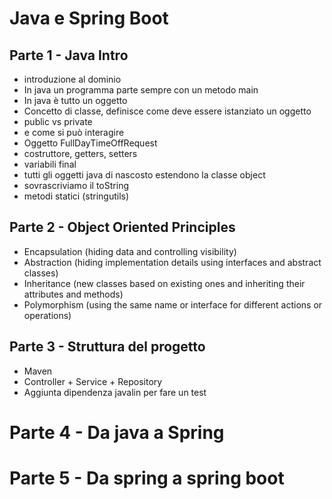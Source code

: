 # Java e Spring Boot

## Parte 1 - Java Intro
- introduzione al dominio
- In java un programma parte sempre con un metodo main
- In java è tutto un oggetto
- Concetto di classe, definisce come deve essere istanziato un oggetto
- public vs private
- e come si può interagire
- Oggetto FullDayTimeOffRequest
- costruttore, getters, setters
- variabili final
- tutti gli oggetti java di nascosto estendono la classe object
- sovrascriviamo il toString
- metodi statici (stringutils)

## Parte 2 - Object Oriented Principles
- Encapsulation (hiding data and controlling visibility)
- Abstraction (hiding implementation details using interfaces and abstract classes)
- Inheritance (new classes based on existing ones and inheriting their attributes and methods)
- Polymorphism (using the same name or interface for different actions or operations)

## Parte 3 - Struttura del progetto
- Maven
- Controller + Service + Repository
- Aggiunta dipendenza javalin per fare un test

# Parte 4 - Da java a Spring

# Parte 5 - Da spring a spring boot